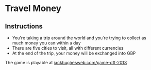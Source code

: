 Travel Money
=========

## Instructions

* You're taking a trip around the world and you're trying to collect as much money you can within a day
* There are five cities to visit, all with different currencies
* At the end of the trip, your money will be exchanged into GBP

The game is playable at [jackhughesweb.com/game-off-2013](http://jackhughesweb.com/game-off-2013)